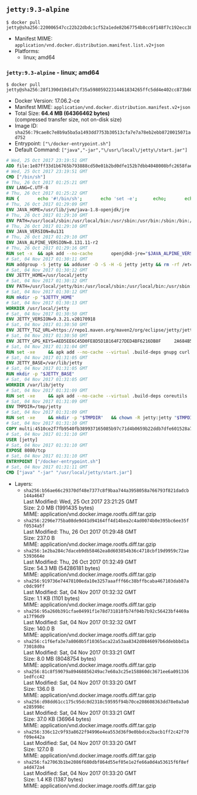 ## `jetty:9.3-alpine`

```console
$ docker pull jetty@sha256:220006547cc22b22dbdc1cf52a1ede82b67754b8cc6f148f7c192ecc38fb942c
```

-	Manifest MIME: `application/vnd.docker.distribution.manifest.list.v2+json`
-	Platforms:
	-	linux; amd64

### `jetty:9.3-alpine` - linux; amd64

```console
$ docker pull jetty@sha256:28f1390d10d1d7cf35a59805922314461834265ffc5dd4e402cc873b60f75244
```

-	Docker Version: 17.06.2-ce
-	Manifest MIME: `application/vnd.docker.distribution.manifest.v2+json`
-	Total Size: **64.4 MB (64366462 bytes)**  
	(compressed transfer size, not on-disk size)
-	Image ID: `sha256:79cae8c7e8b9a5ba5a1493dd7753b30513cfa7e7a78eb2ebb8720015071ad752`
-	Entrypoint: `["\/docker-entrypoint.sh"]`
-	Default Command: `["java","-jar","\/usr\/local\/jetty\/start.jar"]`

```dockerfile
# Wed, 25 Oct 2017 23:19:51 GMT
ADD file:1e87ff33d1b6765b793888cd50e01b2bd0dfe152b7dbb4048008bfc2658faea7 in / 
# Wed, 25 Oct 2017 23:19:51 GMT
CMD ["/bin/sh"]
# Thu, 26 Oct 2017 01:25:21 GMT
ENV LANG=C.UTF-8
# Thu, 26 Oct 2017 01:25:22 GMT
RUN { 		echo '#!/bin/sh'; 		echo 'set -e'; 		echo; 		echo 'dirname "$(dirname "$(readlink -f "$(which javac || which java)")")"'; 	} > /usr/local/bin/docker-java-home 	&& chmod +x /usr/local/bin/docker-java-home
# Thu, 26 Oct 2017 01:29:09 GMT
ENV JAVA_HOME=/usr/lib/jvm/java-1.8-openjdk/jre
# Thu, 26 Oct 2017 01:29:10 GMT
ENV PATH=/usr/local/sbin:/usr/local/bin:/usr/sbin:/usr/bin:/sbin:/bin:/usr/lib/jvm/java-1.8-openjdk/jre/bin:/usr/lib/jvm/java-1.8-openjdk/bin
# Thu, 26 Oct 2017 01:29:10 GMT
ENV JAVA_VERSION=8u131
# Thu, 26 Oct 2017 01:29:10 GMT
ENV JAVA_ALPINE_VERSION=8.131.11-r2
# Thu, 26 Oct 2017 01:29:16 GMT
RUN set -x 	&& apk add --no-cache 		openjdk8-jre="$JAVA_ALPINE_VERSION" 	&& [ "$JAVA_HOME" = "$(docker-java-home)" ]
# Sat, 04 Nov 2017 01:30:11 GMT
RUN addgroup -S jetty && adduser -D -S -H -G jetty jetty && rm -rf /etc/group- /etc/passwd- /etc/shadow-
# Sat, 04 Nov 2017 01:30:12 GMT
ENV JETTY_HOME=/usr/local/jetty
# Sat, 04 Nov 2017 01:30:12 GMT
ENV PATH=/usr/local/jetty/bin:/usr/local/sbin:/usr/local/bin:/usr/sbin:/usr/bin:/sbin:/bin:/usr/lib/jvm/java-1.8-openjdk/jre/bin:/usr/lib/jvm/java-1.8-openjdk/bin
# Sat, 04 Nov 2017 01:30:12 GMT
RUN mkdir -p "$JETTY_HOME"
# Sat, 04 Nov 2017 01:30:13 GMT
WORKDIR /usr/local/jetty
# Sat, 04 Nov 2017 01:30:50 GMT
ENV JETTY_VERSION=9.3.21.v20170918
# Sat, 04 Nov 2017 01:30:50 GMT
ENV JETTY_TGZ_URL=https://repo1.maven.org/maven2/org/eclipse/jetty/jetty-distribution/9.3.21.v20170918/jetty-distribution-9.3.21.v20170918.tar.gz
# Sat, 04 Nov 2017 01:30:50 GMT
ENV JETTY_GPG_KEYS=AED5EE6C45D0FE8D5D1B164F27DED4BF6216DB8F 	2A684B57436A81FA8706B53C61C3351A438A3B7D 	5989BAF76217B843D66BE55B2D0E1FB8FE4B68B4 	B59B67FD7904984367F931800818D9D68FB67BAC 	BFBB21C246D7776836287A48A04E0C74ABB35FEA 	8B096546B1A8F02656B15D3B1677D141BCF3584D 	FBA2B18D238AB852DF95745C76157BDF03D0DCD6 	5C9579B3DB2E506429319AAEF33B071B29559E1E
# Sat, 04 Nov 2017 01:31:04 GMT
RUN set -xe 	&& apk add --no-cache --virtual .build-deps gnupg curl 	&& curl -SL "$JETTY_TGZ_URL" -o jetty.tar.gz 	&& curl -SL "$JETTY_TGZ_URL.asc" -o jetty.tar.gz.asc 	&& export GNUPGHOME="$(mktemp -d)" 	&& for key in $JETTY_GPG_KEYS; do 		gpg --keyserver ha.pool.sks-keyservers.net --recv-keys "$key"; done 	&& gpg --batch --verify jetty.tar.gz.asc jetty.tar.gz 	&& rm -rf "$GNUPGHOME" 	&& tar -xvzf jetty.tar.gz 	&& mv jetty-distribution-$JETTY_VERSION/* ./ 	&& sed -i '/jetty-logging/d' etc/jetty.conf 	&& rm -fr demo-base javadoc 	&& rm jetty.tar.gz* 	&& rm -fr jetty-distribution-$JETTY_VERSION/ 	&& apk del .build-deps 	&& rm -fr .build-deps 	&& rm -rf /tmp/hsperfdata_root
# Sat, 04 Nov 2017 01:31:05 GMT
ENV JETTY_BASE=/var/lib/jetty
# Sat, 04 Nov 2017 01:31:05 GMT
RUN mkdir -p "$JETTY_BASE"
# Sat, 04 Nov 2017 01:31:05 GMT
WORKDIR /var/lib/jetty
# Sat, 04 Nov 2017 01:31:09 GMT
RUN set -xe 	&& apk add --no-cache --virtual .build-deps coreutils 	&& modules="$(grep -- ^--module= "$JETTY_HOME/start.ini" | cut -d= -f2 | paste -d, -s)" 	&& java -jar "$JETTY_HOME/start.jar" --add-to-startd="$modules" 	&& chown -R jetty:jetty "$JETTY_BASE" 	&& apk del .build-deps 	&& rm -fr .build-deps 	&& rm -rf /tmp/hsperfdata_root
# Sat, 04 Nov 2017 01:31:09 GMT
ENV TMPDIR=/tmp/jetty
# Sat, 04 Nov 2017 01:31:09 GMT
RUN set -xe 	&& mkdir -p "$TMPDIR" 	&& chown -R jetty:jetty "$TMPDIR"
# Sat, 04 Nov 2017 01:31:10 GMT
COPY multi:4510ce2f7fb9540fb389937165085b97c71d4b0659b22ddb7dfe601528a7461a in / 
# Sat, 04 Nov 2017 01:31:10 GMT
USER [jetty]
# Sat, 04 Nov 2017 01:31:10 GMT
EXPOSE 8080/tcp
# Sat, 04 Nov 2017 01:31:10 GMT
ENTRYPOINT ["/docker-entrypoint.sh"]
# Sat, 04 Nov 2017 01:31:11 GMT
CMD ["java" "-jar" "/usr/local/jetty/start.jar"]
```

-	Layers:
	-	`sha256:b56ae66c29370df48e7377c8f9baa744a3958058a766793f821dadcb144a4647`  
		Last Modified: Wed, 25 Oct 2017 23:21:25 GMT  
		Size: 2.0 MB (1991435 bytes)  
		MIME: application/vnd.docker.image.rootfs.diff.tar.gzip
	-	`sha256:2296e775ba08de9d41d94164ff4d14bea2c4ad0074b0e395bc6ee35ff0534a5f`  
		Last Modified: Thu, 26 Oct 2017 01:29:48 GMT  
		Size: 237.0 B  
		MIME: application/vnd.docker.image.rootfs.diff.tar.gzip
	-	`sha256:1e2ba284c7daceb9db58462ea8d603854b36c4718cbf19d9959c72ae5393664e`  
		Last Modified: Thu, 26 Oct 2017 01:32:49 GMT  
		Size: 54.3 MB (54286181 bytes)  
		MIME: application/vnd.docker.image.rootfs.diff.tar.gzip
	-	`sha256:919736e74478100eda10e3257aaafff66c38bffbcaba467103dab87ac0dc99ff`  
		Last Modified: Sat, 04 Nov 2017 01:32:32 GMT  
		Size: 1.1 KB (1101 bytes)  
		MIME: application/vnd.docker.image.rootfs.diff.tar.gzip
	-	`sha256:95a260b391cfae04991f1e78d731810fb74f04b7b92c56423bf4469aa17f96d9`  
		Last Modified: Sat, 04 Nov 2017 01:32:32 GMT  
		Size: 140.0 B  
		MIME: application/vnd.docker.image.rootfs.diff.tar.gzip
	-	`sha256:c1f6efa3e7a8060b5f10365aca22a53aa8342d0846097b6ddebbbd1a73018d0a`  
		Last Modified: Sat, 04 Nov 2017 01:33:21 GMT  
		Size: 8.0 MB (8048754 bytes)  
		MIME: application/vnd.docker.image.rootfs.diff.tar.gzip
	-	`sha256:81c8f59079a89468856249ac7e60a3c25e158860dc3671ee6a0913361edfcc42`  
		Last Modified: Sat, 04 Nov 2017 01:33:20 GMT  
		Size: 136.0 B  
		MIME: application/vnd.docker.image.rootfs.diff.tar.gzip
	-	`sha256:d98dd61cc175c95dc0d2318c59595f94b70ce208608363dd78e0a3a0e285998c`  
		Last Modified: Sat, 04 Nov 2017 01:33:21 GMT  
		Size: 37.0 KB (36964 bytes)  
		MIME: application/vnd.docker.image.rootfs.diff.tar.gzip
	-	`sha256:336c12c9f93a8622f94996e4ea553d36f9e0bbdce2bacb1ff2c42f70f09e442a`  
		Last Modified: Sat, 04 Nov 2017 01:33:20 GMT  
		Size: 127.0 B  
		MIME: application/vnd.docker.image.rootfs.diff.tar.gzip
	-	`sha256:fa27063b1be2086f680dbf864d55ef05e1e2fe66a0d4a53615f6f8efa4d472a4`  
		Last Modified: Sat, 04 Nov 2017 01:33:20 GMT  
		Size: 1.4 KB (1387 bytes)  
		MIME: application/vnd.docker.image.rootfs.diff.tar.gzip
